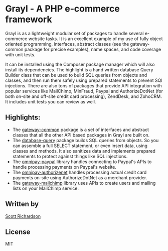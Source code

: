 
# Grayl - A PHP e-commerce framework

Grayl is as a lightweight modular set of packages to handle several e-commerce website tasks. It is an excellent example of my use of fully object oriented programming, interfaces, abstract classes (see the gateway-common package for precise examples), name spaces, and code coverage with unit tests.

It can be installed using the Composer package manager which will also install its dependencies. The highlight is a hand written database Query Builder class that can be used to build SQL queries from objects and classes, and then run them safely using prepared statements to prevent SQl injections. There are also tons of packages that provide API integration with popular services like MailChimp, MinFraud, Paypal and AuthorizeDotNet (for both on-site and off-site credit card processing), ZendDesk, and ZohoCRM. It includes unit tests you can review as well.

## Highlights:

- The [gateway-common](https://github.com/grayl-php/gateway-common) package is a set of interfaces and abstract classes that all the other API based packages in Grayl are built on.
- The [database-query](https://github.com/grayl-php/database-query) package builds SQL queries from objects. So you can assemble a full SELECT statement, or even insert data, using classes and methods. It also sanitizes data and implements prepared statements to protect against things like SQL injections.
- The [omnipay-paypal](https://github.com/grayl-php/omnipay-paypal) library handles connecting to Paypal's APIs to handle processing payments on Paypal's website.
- The [omnipay-authorizenet](https://github.com/grayl-php/omnipay-authorizenet) handles processing actual credit card payments on-site using AuthorizeDotNet as a merchant provider.
- The [gateway-mailchimp](https://github.com/grayl-php/gateway-mailchimp) library uses APIs to create users and mailing lists on your MailChimp service.
    
## Written by

[Scott Richardson](https://github.com/scottyrichardson)

## License

MIT
